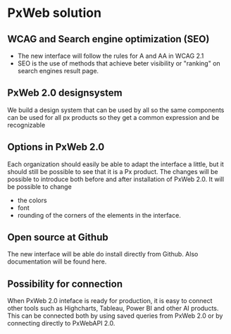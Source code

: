 # PxWeb solution
## WCAG and Search engine optimization (SEO)
- The new interface will follow the rules for A and AA in WCAG 2.1
- SEO is the use of methods that achieve beter visibility or "ranking" on search engines result page.
## PxWeb 2.0 designsystem
We build a design system that can be used by all so the same components can be used for all px products so they get a common expression and be recognizable
## Options in PxWeb 2.0
Each organization should easily be able to adapt the interface a little, but it should still be possible to see that it is a Px product. 
The changes will be possible to introduce both before and after installation of PxWeb 2.0.
It will be possible to change
- the colors
- font
- rounding of the corners of the elements in the interface.
 ##  Open source at Github
 The new interface will be able do install directly from Github. Also documentation will be found here. 
 ## Possibility for connection
When PxWeb 2.0 inteface is ready for production, it is easy to connect other tools such as Highcharts, Tableau, Power BI and other AI products. This can be connected both by using saved queries from PxWeb 2.0 or by connecting directly to PxWebAPI 2.0.
